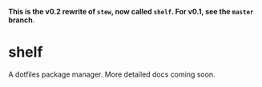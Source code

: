**This is the v0.2 rewrite of `stew`, now called `shelf`. For v0.1, see the `master` branch**.

# shelf

A dotfiles package manager. More detailed docs coming soon.
